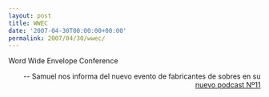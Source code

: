 ```yaml
---
layout: post
title: WWEC
date: '2007-04-30T00:00:00+00:00'
permalink: 2007/04/30/wwec/
---
```

<p class="frase">Word Wide Envelope Conference</p><p align="right">-- Samuel nos informa del nuevo evento de fabricantes de sobres en su <a href="http://sopmacsl.com/2007/04/30/podcast-n11-un-ano-de-podcast/">nuevo podcast Nº11</a></p>
